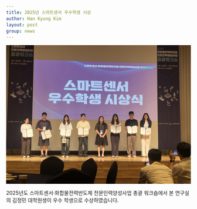 ```yaml
---
title: 2025년 스마트센서 우수학생 시상
author: Han Kyung Kim
layout: post
group: news
---
```


<img src="_site\static\img\news\smartsensor.jpg" alt="MR5 2220 empty" class="img-responsive" style="display: block; margin: 0 auto;">

 2025년도 스마트센서·화합물전력반도체 전문인력양성사업 총괄 워크숍에서 본 연구실의 김정민 대학원생이 우수 학생으로 수상하였습니다.
